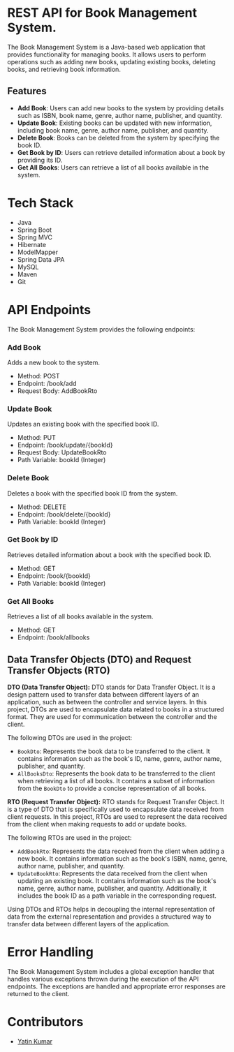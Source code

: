 # REST API for Book Management System.

The Book Management System is a Java-based web application that provides functionality for managing books. It allows users to perform operations such as adding new books, updating existing books, deleting books, and retrieving book information.

## Features

- **Add Book**: Users can add new books to the system by providing details such as ISBN, book name, genre, author name, publisher, and quantity.
- **Update Book**: Existing books can be updated with new information, including book name, genre, author name, publisher, and quantity.
- **Delete Book**: Books can be deleted from the system by specifying the book ID.
- **Get Book by ID**: Users can retrieve detailed information about a book by providing its ID.
- **Get All Books**: Users can retrieve a list of all books available in the system.


# Tech Stack

- Java
- Spring Boot
- Spring MVC
- Hibernate
- ModelMapper
- Spring Data JPA
- MySQL
- Maven
- Git

# API Endpoints
The Book Management System provides the following endpoints:

### Add Book

Adds a new book to the system.

- Method: POST
- Endpoint: /book/add
- Request Body: AddBookRto

### Update Book

Updates an existing book with the specified book ID.

- Method: PUT
- Endpoint: /book/update/{bookId}
- Request Body: UpdateBookRto
- Path Variable: bookId (Integer)

### Delete Book

Deletes a book with the specified book ID from the system.

- Method: DELETE
- Endpoint: /book/delete/{bookId}
- Path Variable: bookId (Integer)

### Get Book by ID

Retrieves detailed information about a book with the specified book ID.

- Method: GET
- Endpoint: /book/{bookId}
- Path Variable: bookId (Integer)

### Get All Books

Retrieves a list of all books available in the system.

- Method: GET
- Endpoint: /book/allbooks

## Data Transfer Objects (DTO) and Request Transfer Objects (RTO)

**DTO (Data Transfer Object):**
DTO stands for Data Transfer Object. It is a design pattern used to transfer data between different layers of an application, such as between the controller and service layers. In this project, DTOs are used to encapsulate data related to books in a structured format. They are used for communication between the controller and the client.

The following DTOs are used in the project:
- `BookDto`: Represents the book data to be transferred to the client. It contains information such as the book's ID, name, genre, author name, publisher, and quantity.
- `AllBooksDto`: Represents the book data to be transferred to the client when retrieving a list of all books. It contains a subset of information from the `BookDto` to provide a concise representation of all books.

**RTO (Request Transfer Object):**
RTO stands for Request Transfer Object. It is a type of DTO that is specifically used to encapsulate data received from client requests. In this project, RTOs are used to represent the data received from the client when making requests to add or update books.

The following RTOs are used in the project:
- `AddBookRto`: Represents the data received from the client when adding a new book. It contains information such as the book's ISBN, name, genre, author name, publisher, and quantity.
- `UpdateBookRto`: Represents the data received from the client when updating an existing book. It contains information such as the book's name, genre, author name, publisher, and quantity. Additionally, it includes the book ID as a path variable in the corresponding request.

Using DTOs and RTOs helps in decoupling the internal representation of data from the external representation and provides a structured way to transfer data between different layers of the application.

# Error Handling
The Book Management System includes a global exception handler that handles various exceptions thrown during the execution of the API endpoints. The exceptions are handled and appropriate error responses are returned to the client.

# Contributors
- [Yatin Kumar](https://github.com/yatinkumar01)
